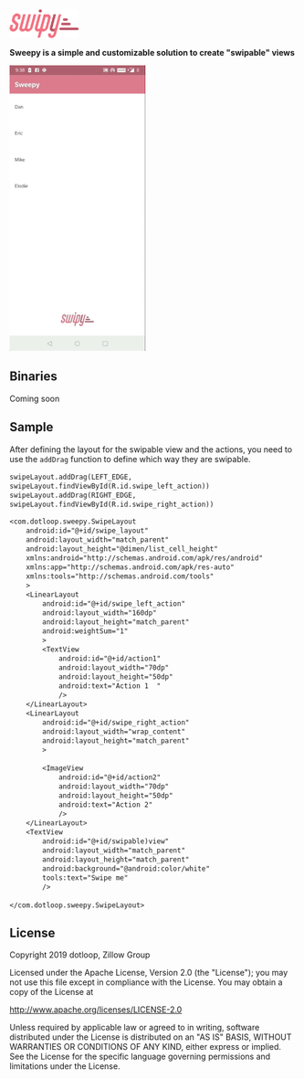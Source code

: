 <img src="sweepy_logo.png" alt="drawing" height="50"/> 

**Sweepy is a simple and customizable solution to create  "swipable" views**

<img src="sweepy_gif.gif" alt="drawing" height="500"/>

## Binaries
Coming soon

## Sample

After defining the layout for the swipable view and the actions, you need to use the `addDrag` function to define which way they are swipable. 

```
swipeLayout.addDrag(LEFT_EDGE, swipeLayout.findViewById(R.id.swipe_left_action))
swipeLayout.addDrag(RIGHT_EDGE, swipeLayout.findViewById(R.id.swipe_right_action))
```

```
<com.dotloop.sweepy.SwipeLayout
    android:id="@+id/swipe_layout"
    android:layout_width="match_parent"
    android:layout_height="@dimen/list_cell_height"
    xmlns:android="http://schemas.android.com/apk/res/android"
    xmlns:app="http://schemas.android.com/apk/res-auto"
    xmlns:tools="http://schemas.android.com/tools"
    >
    <LinearLayout
        android:id="@+id/swipe_left_action"
        android:layout_width="160dp"
        android:layout_height="match_parent"
        android:weightSum="1"
        >
        <TextView
            android:id="@+id/action1"
            android:layout_width="70dp"
            android:layout_height="50dp"
            android:text="Action 1	"
            />
    </LinearLayout>
    <LinearLayout
        android:id="@+id/swipe_right_action"
        android:layout_width="wrap_content"
        android:layout_height="match_parent"
        >

        <ImageView
            android:id="@+id/action2"
            android:layout_width="70dp"
            android:layout_height="50dp"
            android:text="Action 2"
            />
    </LinearLayout>
    <TextView
        android:id="@+id/swipable)view"
        android:layout_width="match_parent"
        android:layout_height="match_parent"
        android:background="@android:color/white"
        tools:text="Swipe me"
        />

</com.dotloop.sweepy.SwipeLayout>
```

## License
Copyright 2019 dotloop, Zillow Group

Licensed under the Apache License, Version 2.0 (the "License");
you may not use this file except in compliance with the License.
You may obtain a copy of the License at

   http://www.apache.org/licenses/LICENSE-2.0

Unless required by applicable law or agreed to in writing, software
distributed under the License is distributed on an "AS IS" BASIS,
WITHOUT WARRANTIES OR CONDITIONS OF ANY KIND, either express or implied.
See the License for the specific language governing permissions and
limitations under the License.
